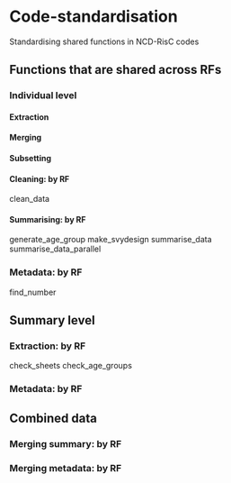 # Code-standardisation
 Standardising shared functions in NCD-RisC codes

## Functions that are shared across RFs

### Individual level

#### Extraction

#### Merging

#### Subsetting

#### Cleaning: by RF
clean_data

#### Summarising: by RF
generate_age_group
make_svydesign
summarise_data
summarise_data_parallel

### Metadata: by RF
find_number

## Summary level

### Extraction: by RF
check_sheets
check_age_groups

### Metadata: by RF

## Combined data

### Merging summary: by RF

### Merging metadata: by RF


